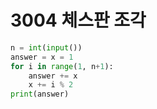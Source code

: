 # 3004 체스판 조각



```python
n = int(input())
answer = x = 1
for i in range(1, n+1):
    answer += x
    x += i % 2
print(answer)
```

